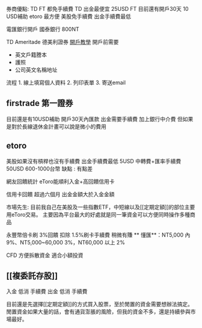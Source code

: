 券商優點:
TD FT 都免手續費
TD 出金最便宜 25USD
FT 目前還有開戶30天 10 USD補助
etoro 最方便 美股免手續費 出金手續費最低

電匯銀行開戶
國泰銀行
800NT

TD Ameritade 德美利證券
[開戶教學](https://rich01.com/td-ameritrade-start/)
開戶前需要
 * 英文戶籍謄本
 * 護照
 * 公司英文名稱地址

流程
	1. 線上填寫個人資料
	2. 列印表單
	3. 寄送email

## firstrade 第一證券
目前還是有10USD補助 開戶30天內匯款
出金需要手續費 加上銀行中介費
但如果是對於長線退休金計畫可以說是微小的費用


## etoro
美股如果沒有槓桿也沒有手續費
出金手續費最低 5USD
中轉費+匯率手續費 50USD 600-1000台幣
缺點 : 有點差

網友回饋統計 eToro能順利入金+高回饋信用卡

信用卡回饋
超過六個月
出金金額大於入金金額

市場先生:
目前我自己在美股及一些指數ETF，中短線以及[[定期定額]]的部位主要用eToro交易。
主要因為平台最大的好處就是同一筆資金可以方便同時操作多種商品

永豐幣倍卡刷 3%回饋 扣除 1.5%刷卡手續費 稍微有賺
**  懂匯**：NT5,000 內 9%、NT5,000~60,000 3%，NT60,000 以上 2%

CFD 方便拆散資金 適合小額投資

## [[複委託存股]]
入金 低消 手續費
出金 低消 手續費

目前還是先選擇[[定期定額]]的方式買入股票，至於閒置的資金需要想辦法搞定。
閒置資金如果大量的話，會有通貨澎脹的風險，但我的資金不多，還是持續參與市場最好。